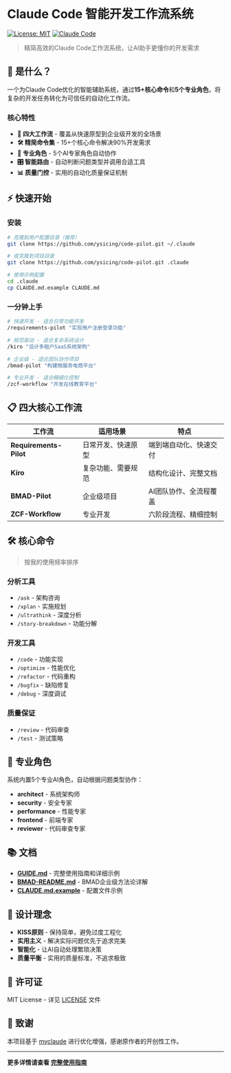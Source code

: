 # Claude Code 智能开发工作流系统

[![License: MIT](https://img.shields.io/badge/License-MIT-yellow.svg)](https://opensource.org/licenses/MIT)
[![Claude Code](https://img.shields.io/badge/Claude-Code-blue)](https://claude.ai/code)

> 精简高效的Claude Code工作流系统，让AI助手更懂你的开发需求

## 🎯 是什么？

一个为Claude Code优化的智能辅助系统，通过**15+核心命令**和**5个专业角色**，将复杂的开发任务转化为可信任的自动化工作流。

### 核心特性

- **🚀 四大工作流** - 覆盖从快速原型到企业级开发的全场景
- **🛠️ 精简命令集** - 15+个核心命令解决90%开发需求  
- **👥 专业角色** - 5个AI专家角色自动协作
- **🎛️ 智能路由** - 自动判断问题类型并调用合适工具
- **📊 质量门控** - 实用的自动化质量保证机制

## ⚡ 快速开始

### 安装

```bash
# 克隆到用户配置目录（推荐）
git clone https://github.com/ysicing/code-pilot.git ~/.claude

# 或克隆到项目目录
git clone https://github.com/ysicing/code-pilot.git .claude

# 使用示例配置
cd .claude
cp CLAUDE.md.example CLAUDE.md
```

### 一分钟上手

```bash
# 快速开发 - 适合日常功能开发
/requirements-pilot "实现用户注册登录功能"

# 规范驱动 - 适合复杂系统设计
/kiro "设计多租户SaaS系统架构"

# 企业级 - 适合团队协作项目
/bmad-pilot "构建微服务电商平台"

# 专业开发 - 适合精细化控制
/zcf-workflow "开发在线教育平台"
```

## 📋 四大核心工作流

| 工作流 | 适用场景 | 特点 |
|--------|----------|------|
| **Requirements-Pilot** | 日常开发、快速原型 | 端到端自动化、快速交付 |
| **Kiro** | 复杂功能、需要规范 | 结构化设计、完整文档 |
| **BMAD-Pilot** | 企业级项目 | AI团队协作、全流程覆盖 |
| **ZCF-Workflow** | 专业开发 | 六阶段流程、精细控制 |

## 🛠️ 核心命令

> 按我的使用频率排序

### 分析工具
- `/ask` - 架构咨询
- `/xplan` - 实施规划
- `/ultrathink` - 深度分析
- `/story-breakdown` - 功能分解

### 开发工具
- `/code` - 功能实现
- `/optimize` - 性能优化
- `/refactor` - 代码重构
- `/bugfix` - 缺陷修复
- `/debug` - 深度调试

### 质量保证
- `/review` - 代码审查
- `/test` - 测试策略

## 👥 专业角色

系统内置5个专业AI角色，自动根据问题类型协作：

- **architect** - 系统架构师
- **security** - 安全专家
- **performance** - 性能专家
- **frontend** - 前端专家
- **reviewer** - 代码审查专家

## 📚 文档

- **[GUIDE.md](./GUIDE.md)** - 完整使用指南和详细示例
- **[BMAD-README.md](./BMAD-README.md)** - BMAD企业级方法论详解
- **[CLAUDE.md.example](./CLAUDE.md.example)** - 配置文件示例

## 🎯 设计理念

- **KISS原则** - 保持简单，避免过度工程化
- **实用主义** - 解决实际问题优先于追求完美
- **智能化** - 让AI自动处理繁琐决策
- **质量平衡** - 实用的质量标准，不追求极致

## 📄 许可证

MIT License - 详见 [LICENSE](./LICENSE) 文件

## 🙏 致谢

本项目基于 [myclaude](https://github.com/cexll/myclaude) 进行优化增强，感谢原作者的开创性工作。

---

**更多详情请查看 [完整使用指南](./GUIDE.md)**
